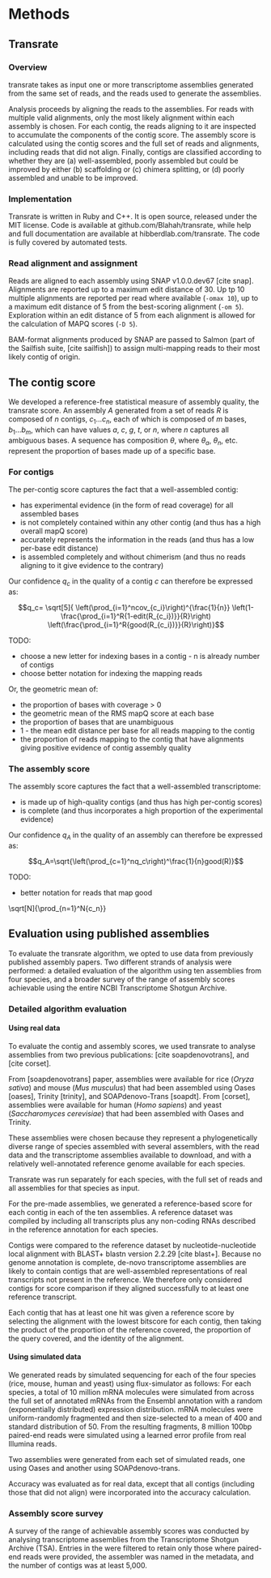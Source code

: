 # Methods

## Transrate

### Overview

transrate takes as input one or more transcriptome assemblies generated from the same set of reads, and the reads used to generate the assemblies.

Analysis proceeds by aligning the reads to the assemblies. For reads with multiple valid alignments, only the most likely alignment within each assembly is chosen. For each contig, the reads aligning to it are inspected to accumulate the components of the contig score. The assembly score is calculated using the contig scores and the full set of reads and alignments, including reads that did not align. Finally, contigs are classified according to whether they are (a) well-assembled, poorly assembled but could be improved by either (b) scaffolding or (c) chimera splitting, or (d) poorly assembled and unable to be improved.

### Implementation

Transrate is written in Ruby and C++. It is open source, released under the MIT license. Code is available at github.com/Blahah/transrate, while help and full documentation are available at hibberdlab.com/transrate. The code is fully covered by automated tests.

### Read alignment and assignment

Reads are aligned to each assembly using SNAP v1.0.0.dev67 [cite snap]. Alignments are reported up to a maximum edit distance of 30. Up tp 10 multiple alignments are reported per read where available (`-omax 10`), up to a maximum edit distance of 5 from the best-scoring alignment (`-om 5`). Exploration within an edit distance of 5 from each alignment is allowed for the calculation of MAPQ scores (`-D 5`).

BAM-format alignments produced by SNAP are passed to Salmon (part of the Sailfish suite, [cite sailfish]) to assign multi-mapping reads to their most likely contig of origin.

## The contig score

We developed a reference-free statistical measure of assembly quality, the transrate score. An assembly $A$ generated from a set of reads $R$ is composed of $n$ contigs, $c_1...c_n$, each of which is composed of $m$ bases, $b_1...b_m$, which can have values $a$, $c$, $g$, $t$, or $n$, where $n$ captures all ambiguous bases. A sequence has composition $\theta$, where $\theta_a$, $\theta_n$, etc. represent the proportion of bases made up of a specific base.

### For contigs

The per-contig score captures the fact that a well-assembled contig:

- has experimental evidence (in the form of read coverage) for all assembled bases
- is not completely contained within any other contig (and thus has a high overall mapQ score)
- accurately represents the information in the reads (and thus has a low per-base edit distance)
- is assembled completely and without chimerism (and thus no reads aligning to it give evidence to the contrary)

Our confidence $q_c$ in the quality of a contig $c$ can therefore be expressed as:

$$q_c=
\sqrt[5]{
  \left(\prod_{i=1}^ncov_{c_i}\right)^{\frac{1}{n}}
  \left(1-\frac{\prod_{i=1}^R{1-edit(R_{c_i})}}{R}\right)
  \left(\frac{\prod_{i=1}^R{good(R_{c_i})}}{R}\right)}$$

TODO:
- choose a new letter for indexing bases in a contig - n is already number of contigs
- choose better notation for indexing the mapping reads

Or, the geometric mean of:

- the proportion of bases with coverage > 0
- the geometric mean of the RMS mapQ score at each base
- the proportion of bases that are unambiguous
- 1 - the mean edit distance per base for all reads mapping to the contig
- the proportion of reads mapping to the contig that have alignments giving positive evidence of contig assembly quality

### The assembly score

The assembly score captures the fact that a well-assembled transcriptome:

- is made up of high-quality contigs (and thus has high per-contig scores)
- is complete (and thus incorporates a high proportion of the experimental evidence)

Our confidence $q_A$ in the quality of an assembly can therefore be expressed as:

$$q_A=\sqrt{\left(\prod_{c=1}^nq_c\right)^\frac{1}{n}good(R)}$$

TODO:
- better notation for reads that map good


\sqrt[N]{\prod_{n=1}^N{c_n}}

## Evaluation using published assemblies

To evaluate the transrate algorithm, we opted to use data from previously published assembly papers. Two different strands of analysis were performed: a detailed evaluation of the algorithm using ten assemblies from four species, and a broader survey of the range of assembly scores achievable using the entire NCBI Transcriptome Shotgun Archive.

### Detailed algorithm evaluation

#### Using real data

To evaluate the contig and assembly scores, we used transrate to analyse assemblies from two previous publications: [cite soapdenovotrans], and [cite corset].

From [soapdenovotrans] paper, assemblies were available for rice (*Oryza sativa*) and mouse (*Mus musculus*) that had been assembled using Oases [oases], Trinity [trinity], and SOAPdenovo-Trans [soapdt]. From [corset], assemblies were available for human (*Homo sapiens*) and yeast (*Saccharomyces cerevisiae*) that had been assembled with Oases and Trinity.

These assemblies were chosen because they represent a phylogenetically diverse range of species assembled with several assemblers, with the read data and the transcriptome assemblies available to download, and with a relatively well-annotated reference genome available for each species.

Transrate was run separately for each species, with the full set of reads and all assemblies for that species as input.

For the pre-made assemblies, we generated a reference-based score for each contig in each of the ten assemblies. A reference dataset was compiled by including all transcripts plus any non-coding RNAs described in the reference annotation for each species.

Contigs were compared to the reference dataset by nucleotide-nucleotide local alignment with BLAST+ blastn version 2.2.29 [cite blast+]. Because no genome annotation is complete, de-novo transcriptome assemblies are likely to contain contigs that are well-assembled representations of real transcripts not present in the reference. We therefore only considered contigs for score comparison if they aligned successfully to at least one reference transcript.

Each contig that has at least one hit was given a reference score by selecting the alignment with the lowest bitscore for each contig, then taking the product of the proportion of the reference covered, the proportion of the query covered, and the identity of the alignment.

#### Using simulated data

We generated reads by simulated sequencing for each of the four species (rice, mouse, human and yeast) using flux-simulator as follows: For each species, a total of 10 million mRNA molecules were simulated from across the full set of annotated mRNAs from the Ensembl annotation with a random (exponentially distributed) expression distribution. mRNA molecules were uniform-randomly fragmented and then size-selected to a mean of 400 and standard distribution of 50. From the resulting fragments, 8 million 100bp paired-end reads were simulated using a learned error profile from real Illumina reads.

Two assemblies were generated from each set of simulated reads, one using Oases and another using SOAPdenovo-trans.

Accuracy was evaluated as for real data, except that all contigs (including those that did not align) were incorporated into the accuracy calculation.

### Assembly score survey

A survey of the range of achievable assembly scores was conducted by analysing transcriptome assemblies from the Transcriptome Shotgun Archive (TSA). Entries in the were filtered to retain only those where paired-end reads were provided, the assembler was named in the metadata, and the number of contigs was at least 5,000.
